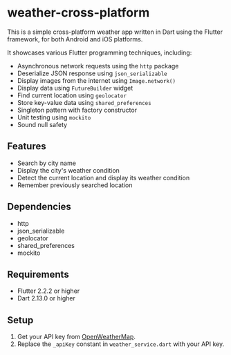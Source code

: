 # weather-cross-platform
This is a simple cross-platform weather app written in Dart
using the Flutter framework, for both Android and iOS platforms.

It showcases various Flutter programming techniques, including:
- Asynchronous network requests using the `http` package
- Deserialize JSON response using `json_serializable`
- Display images from the internet using `Image.network()`
- Display data using `FutureBuilder` widget
- Find current location using `geolocator`
- Store key-value data using `shared_preferences`
- Singleton pattern with factory constructor
- Unit testing using `mockito`
- Sound null safety

## Features
- Search by city name
- Display the city's weather condition
- Detect the current location and display its weather condition
- Remember previously searched location

## Dependencies
- http
- json_serializable
- geolocator
- shared_preferences
- mockito

## Requirements
- Flutter 2.2.2 or higher
- Dart 2.13.0 or higher

## Setup
1. Get your API key 
   from [OpenWeatherMap](https://openweathermap.org/api).
2. Replace the `_apiKey` constant in `weather_service.dart` 
   with your API key.
